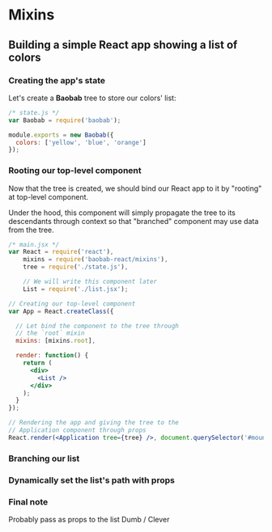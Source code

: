 # Mixins

## Building a simple React app showing a list of colors

### Creating the app's state

Let's create a **Baobab** tree to store our colors' list:

```js
/* state.js */
var Baobab = require('baobab');

module.exports = new Baobab({
  colors: ['yellow', 'blue', 'orange']
});
```

### Rooting our top-level component

Now that the tree is created, we should bind our React app to it by "rooting" at top-level component.

Under the hood, this component will simply propagate the tree to its descendants through context so that "branched" component may use data from the tree.

```jsx
/* main.jsx */
var React = require('react'),
    mixins = require('baobab-react/mixins'),
    tree = require('./state.js'),

    // We will write this component later
    List = require('./list.jsx');

// Creating our top-level component
var App = React.createClass({

  // Let bind the component to the tree through
  // the `root` mixin
  mixins: [mixins.root],

  render: function() {
    return (
      <div>
        <List />
      </div>
    );
  }
});

// Rendering the app and giving the tree to the
// Application component through props
React.render(<Application tree={tree} />, document.querySelector('#mount'));
```

### Branching our list

### Dynamically set the list's path with props

### Final note

Probably pass as props to the list
Dumb / Clever
